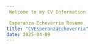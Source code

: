 ```yaml
---
 Welcome to my CV Information

 Esperanza Echeverria Resume
title: "CVEsperanzaEcheverria"
date: 2025-04-09
---
```


